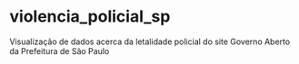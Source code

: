 # violencia_policial_sp
Visualização de dados acerca da letalidade policial do site Governo Aberto da Prefeitura de São Paulo
